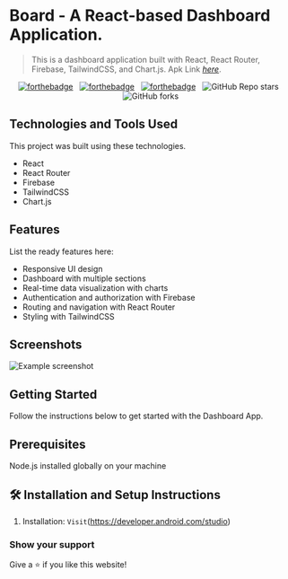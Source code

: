 # Board - A React-based Dashboard Application.
> This is a dashboard application built with React, React Router, Firebase, TailwindCSS, and Chart.js.
> Apk Link [_here_](https://shayanb-68fb5.web.app/). <!-- If you have the project hosted somewhere, include the link here. -->

<center>

[![forthebadge](https://forthebadge.com/images/badges/built-with-love.svg)](https://forthebadge.com) &nbsp;
[![forthebadge](https://forthebadge.com/images/badges/made-with-javascript.svg)](https://forthebadge.com) &nbsp;
[![forthebadge](https://forthebadge.com/images/badges/open-source.svg)](https://forthebadge.com) &nbsp;
![GitHub Repo stars](https://img.shields.io/github/stars/shayanbagchi/shayanb?color=red&logo=github&style=for-the-badge) &nbsp;
![GitHub forks](https://img.shields.io/github/forks/shayanbagchi/shayanb?color=red&logo=github&style=for-the-badge)

</center>

<!-- ## General Information
- Provide general information about your project here.
- What problem does it (intend to) solve?
- What is the purpose of your project?
- Why did you undertake it?
 You don't have to answer all the questions - just the ones relevant to your project. -->


## Technologies and Tools Used
This project was built using these technologies.

- React
- React Router
- Firebase
- TailwindCSS
- Chart.js


## Features
List the ready features here:
- Responsive UI design
- Dashboard with multiple sections
- Real-time data visualization with charts
- Authentication and authorization with Firebase
- Routing and navigation with React Router
- Styling with TailwindCSS


## Screenshots
![Example screenshot](./img/screenshot.png)
<!-- If you have screenshots you'd like to share, include them here. -->


## Getting Started

Follow the instructions below to get started with the Dashboard App.

## Prerequisites

Node.js installed globally on your machine

## 🛠 Installation and Setup Instructions

1. Installation: `Visit`(https://developer.android.com/studio)

### Show your support

Give a ⭐ if you like this website!


<!-- Optional -->
<!-- ## License -->
<!-- This project is open source and available under the [... License](). -->

<!-- You don't have to include all sections - just the one's relevant to your project -->
